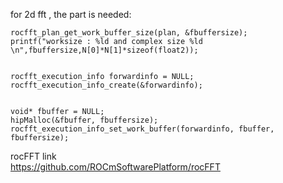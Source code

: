 for 2d fft , the part is needed:


    rocfft_plan_get_work_buffer_size(plan, &fbuffersize);
 	printf("worksize : %ld and complex size %ld \n",fbuffersize,N[0]*N[1]*sizeof(float2));


 	rocfft_execution_info forwardinfo = NULL;
 	rocfft_execution_info_create(&forwardinfo);


    void* fbuffer = NULL;
    hipMalloc(&fbuffer, fbuffersize);
    rocfft_execution_info_set_work_buffer(forwardinfo, fbuffer, fbuffersize);


rocFFT link  
https://github.com/ROCmSoftwarePlatform/rocFFT
